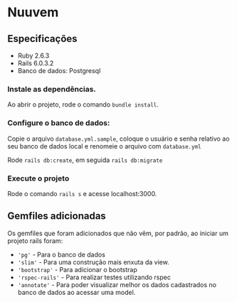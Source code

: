 # Nuuvem

## Especificações

- Ruby 2.6.3
- Rails 6.0.3.2
- Banco de dados: Postgresql

### Instale as dependências.

Ao abrir o projeto, rode o comando `bundle install`.

### Configure o banco de dados:

Copie o arquivo `database.yml.sample`, coloque o usuário e senha relativo ao seu banco de dados local e renomeie o arquivo com `database.yml`

Rode `rails db:create`, em seguida `rails db:migrate`

### Execute o projeto

Rode o comando `rails s` e acesse localhost:3000.

## Gemfiles adicionadas

Os gemfiles que foram adicionados que não vêm, por padrão, ao iniciar um projeto rails foram:

- `'pg'` - Para o banco de dados
- `'slim'` - Para uma construção mais enxuta da view.
- `'bootstrap'` - Para adicionar o bootstrap
- `'rspec-rails'` - Para realizar testes utilizando rspec
- `'annotate'` - Para poder visualizar melhor os dados cadastrados no banco de dados ao acessar uma model.
